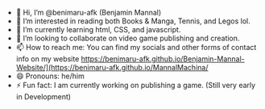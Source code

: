 - 👋 Hi, I’m @benimaru-afk (Benjamin Mannal)
- 👀 I’m interested in reading both Books & Manga, Tennis, and Legos lol.
- 🌱 I’m currently learning html, CSS, and javascript.
- 💞️ I’m looking to collaborate on video game publishing and creation.
- 📫 How to reach me: You can find my socials and other forms of contact info on my website https://benimaru-afk.github.io/Benjamin-Mannal-Website/](https://benimaru-afk.github.io/MannalMachina/
- 😄 Pronouns: he/him
- ⚡ Fun fact: I am currently working on publishing a game. (Still very early in Development)
